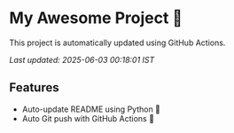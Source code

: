 # My Awesome Project 🚀

This project is automatically updated using GitHub Actions.

_Last updated: 2025-06-03 00:18:01 IST_

## Features
- Auto-update README using Python 🐍
- Auto Git push with GitHub Actions 🤖
